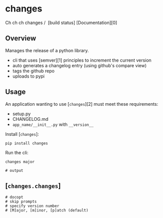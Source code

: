 # changes

Ch ch ch changes <youtube> / <img>
[build status]
[Documentation][0]

## Overview

Manages the release of a python library.

* cli that uses [semver][1] principles to increment the current version
* auto generates a changelog entry (using github's compare view)
* tags the github repo
* uploads to pypi

## Usage

An application wanting to use [`changes`][2] must meet these requirements: 

* setup.py
* CHANGELOG.md
* `app_name/__init__.py` with `__version__`


Install [`changes`]:

    pip install changes

Run the cli:

    changes major

    # output

## [`changes.changes`]

    # docopt
    # skip prompts
    # specify version number
    # [M]ajor, [m]inor, [p]atch (default)
    


